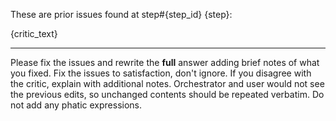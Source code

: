 These are prior issues found at step#{step_id} {step}:

{critic_text}

---

Please fix the issues and rewrite the **full** answer adding brief notes of what you fixed. Fix the issues to 
satisfaction, don't ignore. If you disagree with the critic, explain with additional notes. Orchestrator and user 
would not see the previous edits, so unchanged contents should be repeated verbatim. Do not add any phatic expressions.
